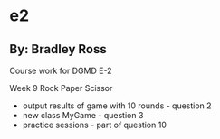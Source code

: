 # e2
## By: Bradley Ross
Course work for DGMD E-2

Week 9 Rock Paper Scissor
+ output results of game with 10 rounds - question 2
+ new class MyGame - question 3
+ practice sessions - part of question 10
